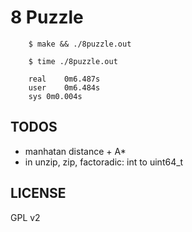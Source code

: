 # 8 Puzzle

        $ make && ./8puzzle.out

        $ time ./8puzzle.out

        real	0m6.487s
        user	0m6.484s
        sys	0m0.004s

## TODOS
  - manhatan distance + A*
  - in unzip, zip, factoradic: int to uint64_t

## LICENSE
  GPL v2

